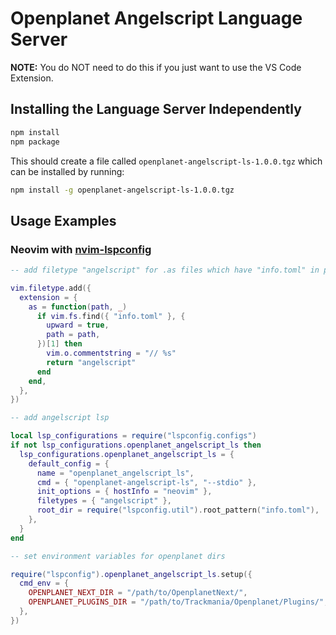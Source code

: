 # Openplanet Angelscript Language Server

**NOTE:** You do NOT need to do this if you just want to use the VS Code Extension.

## Installing the Language Server Independently

```sh
npm install
npm package
```

This should create a file called `openplanet-angelscript-ls-1.0.0.tgz` which can be installed by running:

```sh
npm install -g openplanet-angelscript-ls-1.0.0.tgz
```

## Usage Examples

### Neovim with [nvim-lspconfig](https://github.com/neovim/nvim-lspconfig)

```lua
-- add filetype "angelscript" for .as files which have "info.toml" in project root

vim.filetype.add({
  extension = {
    as = function(path, _)
      if vim.fs.find({ "info.toml" }, {
        upward = true,
        path = path,
      })[1] then
        vim.o.commentstring = "// %s"
        return "angelscript"
      end
    end,
  },
})

-- add angelscript lsp

local lsp_configurations = require("lspconfig.configs")
if not lsp_configurations.openplanet_angelscript_ls then
  lsp_configurations.openplanet_angelscript_ls = {
    default_config = {
      name = "openplanet_angelscript_ls",
      cmd = { "openplanet-angelscript-ls", "--stdio" },
      init_options = { hostInfo = "neovim" },
      filetypes = { "angelscript" },
      root_dir = require("lspconfig.util").root_pattern("info.toml"),
    },
  }
end

-- set environment variables for openplanet dirs

require("lspconfig").openplanet_angelscript_ls.setup({
  cmd_env = {
    OPENPLANET_NEXT_DIR = "/path/to/OpenplanetNext/",
    OPENPLANET_PLUGINS_DIR = "/path/to/Trackmania/Openplanet/Plugins/",
  },
})
```
